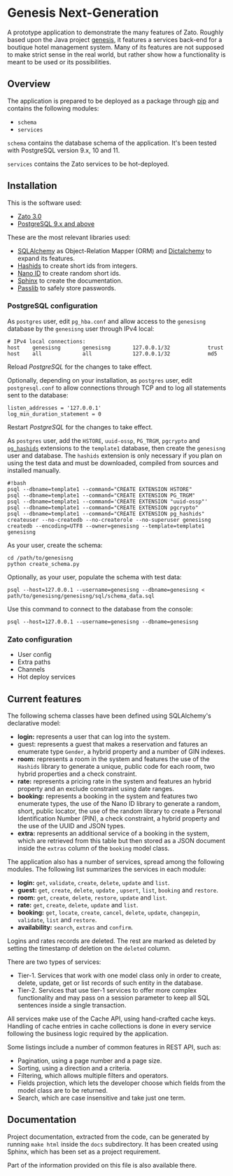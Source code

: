# Genesis Next-Generation

A prototype application to demonstrate the many features of Zato. Roughly based
upon the Java project [genesis](https://bitbucket.org/jsabater/genesis), it
features a services back-end for a boutique hotel management system. Many of
its features are not supposed to make strict sense in the real world, but
rather show how a functionality is meant to be used or its possibilities.

## Overview

The application is prepared to be deployed as a package through
[pip](https://pypi.org/project/pip/) and contains the following modules:

* `schema`
* `services`

`schema` contains the database schema of the application. It's been tested with
PostgreSQL version 9.x, 10 and 11.

`services` contains the Zato services to be hot-deployed.

## Installation

This is the software used:

* [Zato 3.0](http://zato.io/)
* [PostgreSQL 9.x and above](http://www.postgresql.org/)

These are the most relevant libraries used:

* [SQLAlchemy](http://www.sqlalchemy.org/) as Object-Relation Mapper (ORM) and
    [Dictalchemy](https://pypi.org/project/dictalchemy/) to expand its features.
* [Hashids](http://www.hashids.org/) to create short ids from integers.
* [Nano ID](https://pypi.org/project/nanoid/) to create random short ids.
* [Sphinx](https://pypi.org/project/Sphinx/) to create the documentation.
* [Passlib](https://pypi.org/project/passlib/) to safely store passwords.

### PostgreSQL configuration

As `postgres` user, edit `pg_hba.conf` and allow access to the `genesisng`
database by the `genesisng` user through IPv4 local:

```
# IPv4 local connections:
host    genesisng       genesisng       127.0.0.1/32            trust
host    all             all             127.0.0.1/32            md5
```

Reload *PostgreSQL* for the changes to take effect.

Optionally, depending on your installation, as `postgres` user, edit
`postgresql.conf` to allow connections through TCP and to log all statements
sent to the database:

```
listen_addresses = '127.0.0.1'
log_min_duration_statement = 0
```
Restart *PostgreSQL* for the changes to take effect.

As `postgres` user, add the `HSTORE`, `uuid-ossp`, `PG_TRGM`, `pgcrypto` and
[`pg_hashids`](https://github.com/iCyberon/pg_hashids) extensions to the
`template1` database, then create the `genesisng` user and database. The
`hashids` extension is only necessary if you plan on using the test data and must be downloaded, compiled from sources and installed manually.

```
#!bash
psql --dbname=template1 --command="CREATE EXTENSION HSTORE"
psql --dbname=template1 --command="CREATE EXTENSION PG_TRGM"
psql --dbname=template1 --command='CREATE EXTENSION "uuid-ossp"'
psql --dbname=template1 --command="CREATE EXTENSION pgcrypto"
psql --dbname=template1 --command="CREATE EXTENSION pg_hashids"
createuser --no-createdb --no-createrole --no-superuser genesisng
createdb --encoding=UTF8 --owner=genesisng --template=template1 genesisng
```
As your user, create the schema:

```
cd /path/to/genesisng
python create_schema.py
```

Optionally, as your user, populate the schema with test data:

`psql --host=127.0.0.1 --username=genesisng --dbname=genesisng < path/to/genesisng/genesisng/sql/schema_data.sql`

Use this command to connect to the database from the console:

`psql --host=127.0.0.1 --username=genesisng --dbname=genesisng`

### Zato configuration

* User config
* Extra paths
* Channels
* Hot deploy services

## Current features

The following schema classes have been defined using SQLAlchemy's declarative
model:

* **login:** represents a user that can log into the system.
* guest: represents a guest that makes a reservation and fatures an enumerate
    type `Gender`, a hybrid property and a number of GIN indexes.
* **room:** represents a room in the system and features the use of the `Hashids`
    library to generate a unique, public code for each room, two hybrid
    properties and a check constraint.
* **rate:** represents a pricing rate in the system and features an hybrid property
    and an exclude constraint using date ranges.
* **booking:** represents a booking in the system and features two enumerate types,
    the use of the Nano ID library to generate a random, short, public locator,
    the use of the random library to create a Personal Identification Number
    (PIN), a check constraint, a hybrid property and the use of the UUID and
    JSON types.
* **extra:** represents an additional service of a booking in the system, which are
    retrieved from this table but then stored as a JSON document inside the
    `extras` column of the `booking` model class.

The application also has a number of services, spread among the following
modules. The following list summarizes the services in each module:

* **login:** `get`, `validate`, `create`, `delete`, `update` and `list`.
* **guest:** `get`, `create`, `delete`, `update` , `upsert`, `list`, `booking`
    and `restore`.
* **room:** `get`, `create`, `delete`, `restore`, `update` and `list`.
* **rate:** `get`, `create`, `delete`, `update` and `list`.
* **booking:** `get`, `locate`, `create`, `cancel`, `delete`, `update`,
    `changepin`, `validate`, `list` and `restore`.
* **availability:** `search`, `extras` and `confirm`.

Logins and rates records are deleted. The rest are marked as deleted by setting
the timestamp of deletion on the `deleted` column.

There are two types of services:

* Tier-1. Services that work with one model class only in order to create,
    delete, update, get or list records of such entity in the database.
* Tier-2. Services that use tier-1 services to offer more complex
    functionality and may pass on a session parameter to keep all SQL sentences
    inside a single transaction.

All services make use of the Cache API, using hand-crafted cache keys. Handling
of cache entries in cache collections is done in every service following the
business logic required by the application.

Some listings include a number of common features in REST API, such as:

* Pagination, using a page number and a page size.
* Sorting, using a direction and a criteria.
* Filtering, which allows multiple filters and operators.
* Fields projection, which lets the developer choose which fields from the
    model class are to be returned.
* Search, which are case insensitive and take just one term.

## Documentation

Project documentation, extracted from the code, can be generated by running
`make html` inside the `docs` subdirectory. It has been created using Sphinx,
which has been set as a project requirement.

Part of the information provided on this file is also available there.
